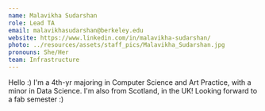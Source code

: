 ```yaml
---
name: Malavikha Sudarshan
role: Lead TA
email: malavikhasudarshan@berkeley.edu 
website: https://www.linkedin.com/in/malavikha-sudarshan/ 
photo: ../resources/assets/staff_pics/Malavikha_Sudarshan.jpg
pronouns: She/Her
team: Infrastructure
---
```

Hello :) I'm a 4th-yr majoring in Computer Science and Art Practice, with a minor in Data Science. I'm also from Scotland, in the UK! Looking forward to a fab semester :)